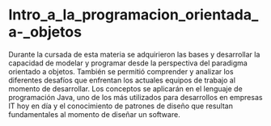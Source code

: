 # Intro_a_la_programacion_orientada_a-_objetos
Durante la cursada de esta materia se adquirieron las bases y desarrollar la capacidad de modelar y programar desde la perspectiva del paradigma orientado a objetos. También se permitió comprender y analizar los diferentes desafíos que enfrentan los actuales equipos de trabajo al momento de desarrollar.  Los conceptos se aplicarán en el lenguaje de programación Java, uno de los más utilizados para desarrollos en empresas IT hoy en día y el conocimiento de patrones de diseño que resultan fundamentales al momento de diseñar un software.
